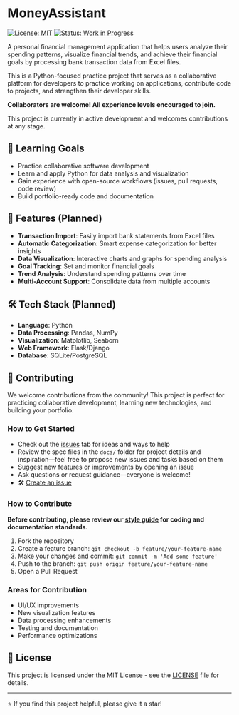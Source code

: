 # MoneyAssistant

[![License: MIT](https://img.shields.io/badge/License-MIT-yellow.svg)](https://opensource.org/licenses/MIT)
[![Status: Work in Progress](https://img.shields.io/badge/status-work--in--progress-orange)]()

A personal financial management application that helps users analyze their spending patterns, visualize financial trends, and achieve their financial goals by processing bank transaction data from Excel files.

This is a Python-focused practice project that serves as a collaborative platform for developers to practice working on applications, contribute code to projects, and strengthen their developer skills.

**Collaborators are welcome! All experience levels encouraged to join.**

This project is currently in active development and welcomes contributions at any stage.

## 🎯 Learning Goals

- Practice collaborative software development
- Learn and apply Python for data analysis and visualization
- Gain experience with open-source workflows (issues, pull requests, code review)
- Build portfolio-ready code and documentation

## 🚀 Features (Planned)

- **Transaction Import**: Easily import bank statements from Excel files
- **Automatic Categorization**: Smart expense categorization for better insights
- **Data Visualization**: Interactive charts and graphs for spending analysis
- **Goal Tracking**: Set and monitor financial goals
- **Trend Analysis**: Understand spending patterns over time
- **Multi-Account Support**: Consolidate data from multiple accounts

## 🛠️ Tech Stack (Planned)

- **Language**: Python
- **Data Processing**: Pandas, NumPy
- **Visualization**: Matplotlib, Seaborn
- **Web Framework**: Flask/Django 
- **Database**: SQLite/PostgreSQL

## 🤝 Contributing

We welcome contributions from the community! This project is perfect for practicing collaborative development, learning new technologies, and building your portfolio.

### How to Get Started

- Check out the [issues](https://github.com/AllanTrachtenberg/MoneyAssistant/issues) tab for ideas and ways to help
- Review the spec files in the `docs/` folder for project details and inspiration—feel free to propose new issues and tasks based on them
- Suggest new features or improvements by opening an issue
- Ask questions or request guidance—everyone is welcome!
- 🛠️ [Create an issue](https://github.com/AllanTrachtenberg/MoneyAssistant/issues)

### How to Contribute

**Before contributing, please review our [style guide](docs/style-guide.md) for coding and documentation standards.**

1. Fork the repository
2. Create a feature branch: `git checkout -b feature/your-feature-name`
3. Make your changes and commit: `git commit -m 'Add some feature'`
4. Push to the branch: `git push origin feature/your-feature-name`
5. Open a Pull Request

### Areas for Contribution

- UI/UX improvements
- New visualization features
- Data processing enhancements
- Testing and documentation
- Performance optimizations

## 📄 License

This project is licensed under the MIT License - see the [LICENSE](LICENSE) file for details.

---

⭐ If you find this project helpful, please give it a star!
